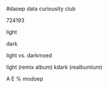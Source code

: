 #daoep
data curiousity club

724193

light




dark



light vs. darkmxed

light (remix album)  kdark (realbumlum)

A E % modoep
